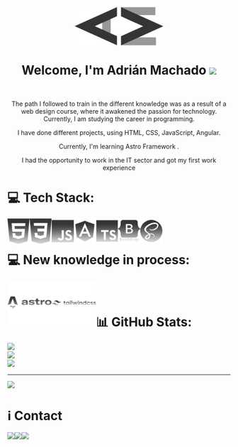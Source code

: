 

<p align="center">
  <img align="center" src="https://github.com/adrianmachadodev/adrianmachadodev/blob/main/logo-adrian-dark.png" width="200"/>
</p>

<h1 align="center">Welcome, I'm Adrián Machado <img src = "https://raw.githubusercontent.com/MartinHeinz/MartinHeinz/master/wave.gif" width = 30px>  </h1>

<br>

<p align="center" width="150px"> The path I followed to train in the different knowledge was as a result of a web design course, where it awakened the passion for technology. Currently, I am studying the career in programming.</p>

<p align="center" width="150px">I have done different projects, using HTML, CSS, JavaScript, Angular.</p>
<p align="center" width="150px">Currently, I'm learning Astro Framework .</p>

<p align="center" >I had the opportunity to work in the IT sector and got my first work experience</p>

# 💻 Tech Stack:
<img align="left" width="50" src="logos/html5-original.png" />
<img align="left" alt="CSS" width="50px" src="logos/css-original.png" />
<img align="left" alt="JavaScript" width="50px" src="logos/js-plain.png" />
<img align="left" alt="Angular" width="50px" src="logos/angular-plain.png" />
<img align="left" alt="TypeScript" width="50px" src="logos/ts-plain.png" />
<img align="left" alt="Bootstap" width="50px" src="logos/bs-plain.png" />
<img align="left" alt="sass" width="50px" src="logos/sass-plain.png" />

<br>
<br>

# 💻 New knowledge in process:
<img align="left" width="100px" height="100px" src="logos/astro-plain.png" />
<img align="left" width="100px" height="100px" alt="CSS" width="50px" src="logos/tailwind-plain.png" />

<br>
<br>

# 📊 GitHub Stats:
![](https://github-readme-stats.vercel.app/api?username=adrianmachadodev&theme=highcontrast&hide_border=false&include_all_commits=true&count_private=false)<br/>
![](https://github-readme-streak-stats.herokuapp.com/?user=adrianmachadodev&theme=highcontrast&hide_border=false)<br/>
![](https://github-readme-stats.vercel.app/api/top-langs/?username=adrianmachadodev&theme=highcontrast&hide_border=false&include_all_commits=true&count_private=false&layout=compact)

---
[![](https://visitcount.itsvg.in/api?id=adrianmachadodev&icon=0&color=0)](https://visitcount.itsvg.in)



# ℹ Contact

<a href="https://www.linkedin.com/in/adriangmachado/">
<img align="left" src="http://img.shields.io/badge/Linkedin-000000?style=for-the-badge&logo=linkedin&logoColor=white"></a>

<a href="https://wonderful-shirley-7c440d.netlify.app">
<img align="left" src="http://img.shields.io/badge/portfolio-000000?style=for-the-badge&logo=portfolio&logoColor=white"></a>

<a href="mailto:machadoadriangabriel@gmail.com">
<img align="left" src="http://img.shields.io/badge/-machadoadriangabriel@gmail.com-000000?style=for-the-badge&logo=Gmail&logoColor=white"></a>
<!--
**adrianmachadodev/adrianmachadodev** is a ✨ _special_ ✨ repository because its `README.md` (this file) appears on your GitHub profile.

Here are some ideas to get you started:

- 🔭 I’m currently working on ...
- 🌱 I’m currently learning ...
- 👯 I’m looking to collaborate on ...
- 🤔 I’m looking for help with ...
- 💬 Ask me about ...
- 📫 How to reach me: ...
- 😄 Pronouns: ...
- ⚡ Fun fact: ...
-->

